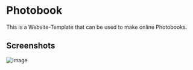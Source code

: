 # Photobook

This is a Website-Template that can be used to make online Photobooks.

## Screenshots

![image](https://i.ibb.co/Gs4ZV2F/Bildschirmfoto-2024-11-15-um-16-52-25.png)
